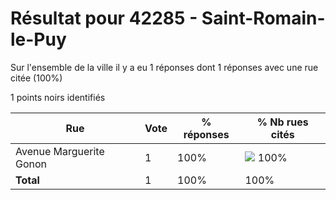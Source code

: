 # Résultat pour 42285 - Saint-Romain-le-Puy

Sur l'ensemble de la ville il y a eu 1 réponses dont 1 réponses avec une rue citée (100%)

1 points noirs identifiés

| Rue | Vote | % réponses | % Nb rues cités|
|-----|------|------------|----------------|
| Avenue Marguerite Gonon | 1 | 100% | <img src="../../img/bar_100.gif" />&nbsp;100%|
| **Total** | 1 | 100% | 100%|
